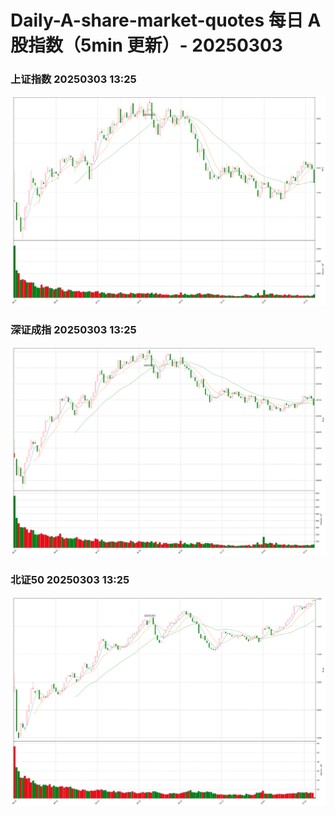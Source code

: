 
# Daily-A-share-market-quotes 每日 A 股指数（5min 更新）- 20250303

### 上证指数 20250303 13:25
![](./fig/2025/3/20250303-sh000001.png)

### 深证成指 20250303 13:25
![](./fig/2025/3/20250303-sz399001.png)

### 北证50 20250303 13:25
![](./fig/2025/3/20250303-bj899050.png)
